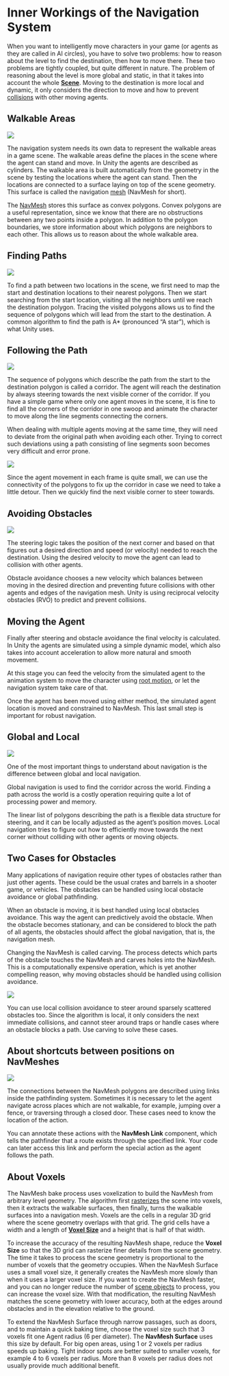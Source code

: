 # Inner Workings of the Navigation System

When you want to intelligently move characters in your game (or agents as they are called in AI circles), you have to solve two problems: how to reason about the level to find the destination, then how to move there. These two problems are tightly coupled, but quite different in nature. The problem of reasoning about the level is more global and static, in that it takes into account the whole [**Scene**][1]. Moving to the destination is more local and dynamic, it only considers the direction to move and how to prevent [collisions][2] with other moving agents.

## Walkable Areas

![](./Images/NavMeshUnderstandingAreas.svg)

The navigation system needs its own data to represent the walkable areas in a game scene. The walkable areas define the places in the scene where the agent can stand and move. In Unity the agents are described as cylinders. The walkable area is built automatically from the geometry in the scene by testing the locations where the agent can stand. Then the locations are connected to a surface laying on top of the scene geometry. This surface is called the navigation [mesh][3] (NavMesh for short).

The [NavMesh][4] stores this surface as convex polygons. Convex polygons are a useful representation, since we know that there are no obstructions between any two points inside a polygon. In addition to the polygon boundaries, we store information about which polygons are neighbors to each other. This allows us to reason about the whole walkable area.

## Finding Paths

![](./Images/NavMeshUnderstandingPath.svg)

To find a path between two locations in the scene, we first need to map the start and destination locations to their nearest polygons. Then we start searching from the start location, visiting all the neighbors until we reach the destination polygon. Tracing the visited polygons allows us to find the sequence of polygons which will lead from the start to the destination. A common algorithm to find the path is A\* (pronounced “A star”), which is what Unity uses.

## Following the Path

![](./Images/NavMeshUnderstandingCorridor.svg)

The sequence of polygons which describe the path from the start to the destination polygon is called a corridor. The agent will reach the destination by always steering towards the next visible corner of the corridor. If you have a simple game where only one agent moves in the scene, it is fine to find all the corners of the corridor in one swoop and animate the character to move along the line segments connecting the corners.

When dealing with multiple agents moving at the same time, they will need to deviate from the original path when avoiding each other. Trying to correct such deviations using a path consisting of line segments soon becomes very difficult and error prone.

![](./Images/NavMeshUnderstandingMove.svg)

Since the agent movement in each frame is quite small, we can use the connectivity of the polygons to fix up the corridor in case we need to take a little detour. Then we quickly find the next visible corner to steer towards.

## Avoiding Obstacles

![](./Images/NavMeshUnderstandingAvoid.svg)

The steering logic takes the position of the next corner and based on that figures out a desired direction and speed (or velocity) needed to reach the destination. Using the desired velocity to move the agent can lead to collision with other agents.

Obstacle avoidance chooses a new velocity which balances between moving in the desired direction and preventing future collisions with other agents and edges of the navigation mesh. Unity is using reciprocal velocity obstacles (RVO) to predict and prevent collisions.

## Moving the Agent

Finally after steering and obstacle avoidance the final velocity is calculated. In Unity the agents are simulated using a simple dynamic model, which also takes into account acceleration to allow more natural and smooth movement.

At this stage you can feed the velocity from the simulated agent to the animation system to move the character using [root motion][5], or let the navigation system take care of that.

Once the agent has been moved using either method, the simulated agent location is moved and constrained to NavMesh. This last small step is important for robust navigation.

## Global and Local

![](./Images/NavMeshUnderstandingLoop.svg)

One of the most important things to understand about navigation is the difference between global and local navigation.

Global navigation is used to find the corridor across the world. Finding a path across the world is a costly operation requiring quite a lot of processing power and memory.

The linear list of polygons describing the path is a flexible data structure for steering, and it can be locally adjusted as the agent’s position moves. Local navigation tries to figure out how to efficiently move towards the next corner without colliding with other agents or moving objects.

## Two Cases for Obstacles

Many applications of navigation require other types of obstacles rather than just other agents. These could be the usual crates and barrels in a shooter game, or vehicles. The obstacles can be handled using local obstacle avoidance or global pathfinding.

When an obstacle is moving, it is best handled using local obstacles avoidance. This way the agent can predictively avoid the obstacle. When the obstacle becomes stationary, and can be considered to block the path of all agents, the obstacles should affect the global navigation, that is, the navigation mesh.

Changing the NavMesh is called carving. The process detects which parts of the obstacle touches the NavMesh and carves holes into the NavMesh. This is a computationally expensive operation, which is yet another compelling reason, why moving obstacles should be handled using collision avoidance.

![](./Images/NavMeshUnderstandingCarve.svg)

You can use local collision avoidance to steer around sparsely scattered obstacles too. Since the algorithm is local, it only considers the next immediate collisions, and cannot steer around traps or handle cases where an obstacle blocks a path. Use carving to solve these cases.

## About shortcuts between positions on NavMeshes

![](./Images/NavMeshUnderstandingOffmesh.svg)

The connections between the NavMesh polygons are described using links inside the pathfinding system. Sometimes it is necessary to let the agent navigate across places which are not walkable, for example, jumping over a fence, or traversing through a closed door. These cases need to know the location of the action.

You can annotate these actions with the **NavMesh Link** component, which tells the pathfinder that a route exists through the specified link. Your code can later access this link and perform the special action as the agent follows the path.

## About Voxels

The NavMesh bake process uses voxelization to build the NavMesh from arbitrary level geometry. The algorithm first [rasterizes](./Glossary.md#rasterization) the scene into voxels, then it extracts the walkable surfaces, then finally, turns the walkable surfaces into a navigation mesh. Voxels are the cells in a regular 3D grid where the scene geometry overlaps with that grid. The grid cells have a width and a length of [**Voxel Size**](./NavMeshSurface.md#advanced-settings) and a height that is half of that width.

To increase the accuracy of the resulting NavMesh shape, reduce the **Voxel Size** so that the 3D grid can rasterize finer details from the scene geometry. The time it takes to process the scene geometry is proportional to the number of voxels that the geometry occupies. When the NavMesh Surface uses a small voxel size, it generally creates the NavMesh more slowly than when it uses a larger voxel size. If you want to create the NavMesh faster, and you can no longer reduce the number of [scene objects](./NavMeshSurface.md#object-collection) to process, you can increase the voxel size. With that modification, the resulting NavMesh matches the scene geometry with lower accuracy, both at the edges around obstacles and in the elevation relative to the ground.

To extend the NavMesh Surface through narrow passages, such as doors, and to maintain a quick baking time, choose the voxel size such that 3 voxels fit one Agent radius (6 per diameter). The **NavMesh Surface** uses this size by default. For big open areas, using 1 or 2 voxels per radius speeds up baking. Tight indoor spots are better suited to smaller voxels, for example 4 to 6 voxels per radius. More than 8 voxels per radius does not usually provide much additional benefit.

[1]: ./Glossary.md#scene "A Scene contains the environments and menus of your game. Think of each unique Scene file as a unique level. In each Scene, you place your environments, obstacles, and decorations, essentially designing and building your game in pieces."

[2]: ./Glossary.md#collision "A collision occurs when the physics engine detects that the colliders of two GameObjects make contact or overlap, when at least one has a Rigidbody component and is in motion."

[3]: ./Glossary.md#mesh "The main graphics primitive of Unity. Meshes make up a large part of your 3D worlds. Unity supports triangulated or Quadrangulated polygon meshes. Nurbs, Nurms, Subdiv surfaces must be converted to polygons."

[4]: ./Glossary.md#navmesh "A mesh that Unity generates to approximate the walkable areas and obstacles in your environment for path finding and AI-controlled navigation."

[5]: ./Glossary.md#root-motion "Motion of character’s root node, whether it’s controlled by the animation itself or externally."
